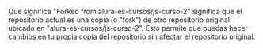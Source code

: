 Que significa "Forked from alura-es-cursos/js-curso-2" significa que el repositorio actual es
una copia (o "fork") de otro repositorio original ubicado en "alura-es-cursos/js-curso-2". 
Esto permite que puedas hacer cambios en tu 
propia copia del repositorio sin afectar el repositorio original.
